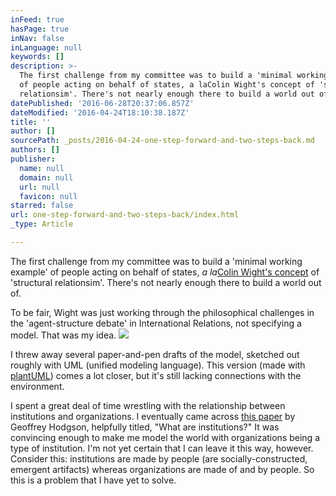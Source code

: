 ```yaml
---
inFeed: true
hasPage: true
inNav: false
inLanguage: null
keywords: []
description: >-
  The first challenge from my committee was to build a 'minimal working example'
  of people acting on behalf of states, a laColin Wight's concept of 'structural
  relationsim'. There's not nearly enough there to build a world out of. 
datePublished: '2016-06-28T20:37:06.857Z'
dateModified: '2016-04-24T18:10:38.187Z'
title: ''
author: []
sourcePath: _posts/2016-04-24-one-step-forward-and-two-steps-back.md
authors: []
publisher:
  name: null
  domain: null
  url: null
  favicon: null
starred: false
url: one-step-forward-and-two-steps-back/index.html
_type: Article

---
```

The first challenge from my committee was to build a 'minimal working example' of people acting on behalf of states, _a la_[Colin Wight's concept][0] of 'structural relationsim'. There's not nearly enough there to build a world out of. 

To be fair, Wight was just working through the philosophical challenges in the 'agent-structure debate' in International Relations, not specifying a model. That was my idea. ![](https://the-grid-user-content.s3-us-west-2.amazonaws.com/9b53dcf8-d7df-4f64-8cc4-141f6ca24821.png)

I threw away several paper-and-pen drafts of the model, sketched out roughly with UML (unified modeling language). This version (made with [plantUML][1]) comes a lot closer, but it's still lacking connections with the environment. 

I spent a great deal of time wrestling with the relationship between institutions and organizations. I eventually came across [this paper][2] by Geoffrey Hodgson, helpfully titled, "What are institutions?" It was convincing enough to make me model the world with organizations being a type of institution. I'm not yet certain that I can leave it this way, however. Consider this: institutions are made by people (are socially-constructed, emergent artifacts) whereas organizations are made of and by people. So this is a problem that I have yet to solve.

[0]: https://read.amazon.com/kp/embed?asin=B000SI8LDW&preview=newtab&linkCode=kpe&ref_=cm_sw_r_kb_dp_XMVgxb1WB0Z7V0
[1]: plantuml.com
[2]: http://www.geoffrey-hodgson.info/user/image/whatareinstitutions.pdf